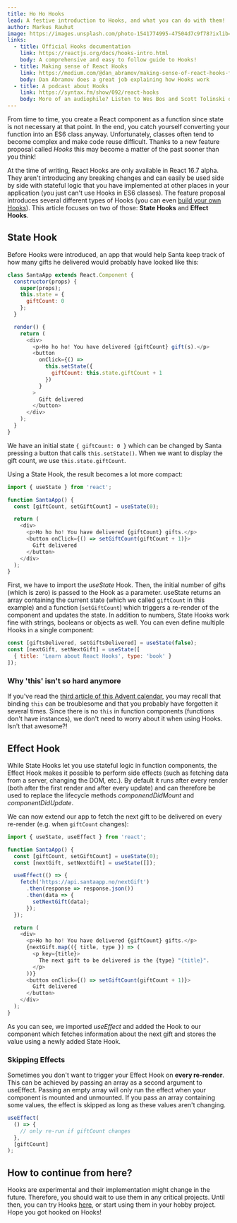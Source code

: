 ```yaml
---
title: Ho Ho Hooks
lead: A festive introduction to Hooks, and what you can do with them!
author: Markus Rauhut
image: https://images.unsplash.com/photo-1541774995-47504d7c9f78?ixlib=rb-1.2.1&ixid=eyJhcHBfaWQiOjEyMDd9&auto=format&fit=crop&w=2250&q=80
links:
  - title: Official Hooks documentation
    link: https://reactjs.org/docs/hooks-intro.html
    body: A comprehensive and easy to follow guide to Hooks!
  - title: Making sense of React Hooks
    link: https://medium.com/@dan_abramov/making-sense-of-react-hooks-fdbde8803889
    body: Dan Abramov does a great job explaining how Hooks work
  - title: A podcast about Hooks
    link: https://syntax.fm/show/092/react-hooks
    body: More of an audiophile? Listen to Wes Bos and Scott Tolinski discuss Hooks
---
```


From time to time, you create a React component as a function since state is not
necessary at that point. In the end, you catch yourself converting your function
into an ES6 class anyway. Unfortunately, classes often tend to become complex
and make code reuse difficult. Thanks to a new feature proposal called _Hooks_
this may become a matter of the past sooner than you think!

At the time of writing, React Hooks are only available in React 16.7 alpha. They
aren't introducing any breaking changes and can easily be used side by side with
stateful logic that you have implemented at other places in your application
(you just can't use Hooks in ES6 classes). The feature proposal introduces
several different types of Hooks (you can even [build your own Hooks](https://reactjs.org/docs/hooks-custom.html)). This article focuses on two of
those: **State Hooks** and **Effect Hooks**.

## State Hook

Before Hooks were introduced, an app that would help Santa keep track of how
many gifts he delivered would probably have looked like this:

```javascript
class SantaApp extends React.Component {
  constructor(props) {
    super(props);
    this.state = {
      giftCount: 0
    };
  }

  render() {
    return (
      <div>
        <p>Ho ho ho! You have delivered {giftCount} gift(s).</p>
        <button
          onClick={() =>
            this.setState({
              giftCount: this.state.giftCount + 1
            })
          }
        >
          Gift delivered
        </button>
      </div>
    );
  }
}
```

We have an initial state `{ giftCount: 0 }` which can be changed by Santa
pressing a button that calls `this.setState()`. When we want to display the gift
count, we use `this.state.giftCount`.

Using a State Hook, the result becomes a lot more compact:

```javascript
import { useState } from 'react';

function SantaApp() {
  const [giftCount, setGiftCount] = useState(0);

  return (
    <div>
      <p>Ho ho ho! You have delivered {giftCount} gifts.</p>
      <button onClick={() => setGiftCount(giftCount + 1)}>
        Gift delivered
      </button>
    </div>
  );
}
```

First, we have to import the _useState_ Hook. Then, the initial number of gifts
(which is zero) is passed to the Hook as a parameter. useState returns an array
containing the current state (which we called `giftCount` in this example) and a
function (`setGiftCount`) which triggers a re-render of the component and
updates the state. In addition to numbers, State Hooks work fine with strings,
booleans or objects as well. You can even define multiple Hooks in a single
component:

```javascript
const [giftsDelivered, setGiftsDelivered] = useState(false);
const [nextGift, setNextGift] = useState([
  { title: 'Learn about React Hooks', type: 'book' }
]);
```

### Why 'this' isn't so hard anymore

If you've read the [third article of this Advent
calendar](https://react.christmas/2018/3), you may recall that binding `this`
can be troublesome and that you probably have forgotten it several times. Since
there is no `this` in function components (functions don't have
instances), we don't need to worry about it when using Hooks. Isn't that
awesome?!

## Effect Hook

While State Hooks let you use stateful logic in function components, the Effect
Hook makes it possible to perform side effects (such as fetching data from a
server, changing the DOM, etc.). By default it runs after every render (both
after the first render and after every update) and can therefore be used to
replace the lifecycle methods _componendDidMount_ and _componentDidUpdate_.

We can now extend our app to fetch the next gift to be delivered on every
re-render (e.g. when `giftCount` changes):

```javascript
import { useState, useEffect } from 'react';

function SantaApp() {
  const [giftCount, setGiftCount] = useState(0);
  const [nextGift, setNextGift] = useState([]);

  useEffect(() => {
    fetch('https://api.santaapp.no/nextGift')
      .then(response => response.json())
      .then(data => {
        setNextGift(data);
      });
  });

  return (
    <div>
      <p>Ho ho ho! You have delivered {giftCount} gifts.</p>
      {nextGift.map(({ title, type }) => (
        <p key={title}>
          The next gift to be delivered is the {type} "{title}".
        </p>
      ))}
      <button onClick={() => setGiftCount(giftCount + 1)}>
        Gift delivered
      </button>
    </div>
  );
}
```

As you can see, we imported _useEffect_ and added the Hook to our component
which fetches information about the next gift and stores the value using a newly
added State Hook.

### Skipping Effects

Sometimes you don't want to trigger your Effect Hook on **every re-render**.
This can be achieved by passing an array as a second argument to useEffect.
Passing an empty array will only run the effect when your component is mounted
and unmounted. If you pass an array containing some values, the effect is
skipped as long as these values aren't changing.

```javascript
useEffect(
  () => {
    // only re-run if giftCount changes
  },
  [giftCount]
);
```

## How to continue from here?

Hooks are experimental and their implementation might change in the future.
Therefore, you should wait to use them in any critical projects. Until then, you
can try Hooks [here](https://codesandbox.io/s/3ywv7n5lxp), or start using them
in your hobby project. Hope you got hooked on Hooks!
